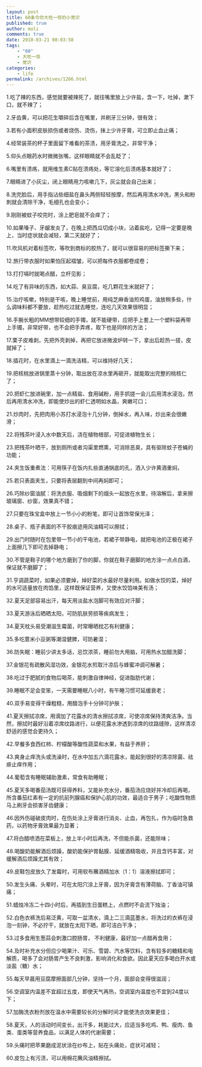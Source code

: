 ```yaml
---
layout: post
title: 60条令你大吃一惊的小常识
published: true
author: moli
comments: true
date: 2010-03-21 08:03:58
tags:
    - "60"
    - 大吃一惊
    - 常识
categories:
    - life
permalink: /archives/1266.html
---
```

1.吃了辣的东西，感觉就要被辣死了，就往嘴里放上少许盐，含一下，吐掉，漱下口，就不辣了；

2.牙齿黄，可以把花生嚼碎后含在嘴里，并刷牙三分钟，很有效；
  
3.若有小面积皮肤损伤或者烧伤、烫伤，抹上少许牙膏，可立即止血止痛；
  
4.经常装茶的杯子里面留下难看的茶渍，用牙膏洗之，非常干净；
  
5.仰头点眼药水时微微张嘴，这样眼睛就不会乱眨了； 


  
6.嘴里有溃疡，就用维生素C贴在溃疡处，等它溶化后溃疡基本就好了；
  
7.眼睛进了小灰尘，闭上眼睛用力咳嗽几下，灰尘就会自己出来；
  
8.洗完脸后，用手指沾些细盐在鼻头两侧轻轻按摩，然后再用清水冲洗，黑头和粉刺就会清除干净，毛细孔也会变小；
  
9.刚刚被蚊子咬完时，涂上肥皂就不会痒了；
  
10.如果嗓子、牙龈发炎了，在晚上把西瓜切成小块，沾着盐吃，记得一定要是晚上，当时症状就会减轻，第二天就好了；
  
11.吹风机对着标签吹，等吹到商标的胶热了，就可以很容易的把标签撕下来；
  
12.旅行带衣服时如果怕压起褶皱，可以把每件衣服都卷成卷；
  
13.打打嗝时就喝点醋，立杆见影；
  
14.吃了有异味的东西，如大蒜、臭豆腐，吃几颗花生米就好了；
  
15.治疗咳嗽，特别是干咳，晚上睡觉前，用纯芝麻香油煎鸡蛋，油放稍多些，什么调味料都不要放，趁热吃过就去睡觉，连吃几天效果很明显；
  
16.手腕长粗的MM想带较细的手镯，就不能硬带，应把手上套上一个塑料袋再带上手镯，非常好带，也不会把手弄疼，取下也是同样的方法；
  
17.栗子皮难剥，先把外壳剥掉，再把它放进微波炉转一下，拿出后趁热一搓，皮就掉了；
  
18.插花时，在水里滴上一滴洗洁精，可以维持好几天；
  
19.把核桃放进锅里蒸十分钟，取出放在凉水里再砸开，就能取出完整的桃核仁了；
  
20.把虾仁放进碗里，加一点精盐、食用碱粉，用手抓搓一会儿后用清水浸泡，然后再用清水冲洗，即能使炒出的虾仁透明如水晶，爽嫩可口；
  
21.炒肉时，先把肉用小苏打水浸泡十几分钟，倒掉水，再入味，炒出来会很嫩滑；
  
22.将残茶叶浸入水中数天后，浇在植物根部，可促进植物生长；
  
23.把残茶叶晒干，放到厕所或者沟渠里燃熏，可消除恶臭，具有驱除蚊子苍蝇的功能；
  
24.夹生饭重煮法：可用筷子在饭内扎些直通锅底的孔，洒入少许黄酒重焖，
  
25.若只表面夹生，只要将表层翻到中间再焖即可；
  
26.巧除纱窗油腻：将洗衣服、吸烟剩下的烟头一起放在水里，待溶解后，拿来擦玻璃窗、纱窗，效果真不错；
  
27.只要在珠宝盒中放上一节小小的粉笔，即可让首饰常保光泽；
  
28.桌子、瓶子表面的不干胶痕迹用风油精可以擦拭；
  
29.出门时随时在包里带一节小的干电池，若裙子带静电，就把电池的正极在裙子上面擦几下即可去掉静电；
  
30.不管是鞋子的哪个地方磨到了你的脚，你就在鞋子磨脚的地方涂一点点白酒，保证就不磨脚了；
  
31.亨调蔬菜时，如果必须要焯，焯好菜的水最好尽量利用。如做水饺的菜，焯好的水可适量放在肉馅里，这样既保证营养，又使水饺馅味美有汤；
  
32.夏天足部容易出汗，每天用淡盐水泡脚可有效应对汗脚；
  
33.夏天游泳后晒晒太阳，可防肌肤劳损等疾病发生；
  
34.夏天枕头易受潮滋生霉菌，时常曝晒枕芯有利健康；
  
35.多吃薏米小豆粥等潮湿健脾，可防暑湿；
  
36.防失眠：睡前少讲太多话，忌饮浓茶，睡前勿大用脑，可用热水加醋洗脚；
  
37.金银花有疏散风湿功效，金银花水煎取汁凉后与蜂蜜冲调可解暑；
  
38.吃过于肥腻的食物后喝茶，能刺激自律神经，促进脂肪代谢；
  
39.睡眠不足会变笨，一天需要睡眠八小时，有午睡习惯可延缓衰老；
  
40.双手易变得干燥粗糙，用醋泡手十分钟可护肤；
  
41.夏天擦拭凉席，用滴加了花露水的清水擦拭凉席，可使凉席保持清爽洁净。当然，擦拭时最好沿着凉席纹路进行，以便花露水渗透到凉席的纹路缝隙，这样清凉舒适的感觉会更持久；
  
42.早餐多食西红柿、柠檬酸等酸性蔬菜和水果，有益于养肝；
  
43.爽身止痒洗头或洗澡时，在水中加五六滴花露水，能起到很好的清凉除菌、祛痱止痒作用；
  
44.葡萄含有睡眠辅助激素，常食有助睡眠；
  
45.夏天多喝番茄汤既可获得养料，又能补充水分，番茄汤应烧好并冷却后再喝，所含番茄红素有一定的抗前列腺癌和保护心肌的功效，最适合于男子；吃酸性物质马上刷牙会损害牙齿健康；
  
46.因外伤碰破皮肉时，在伤处涂上牙膏进行消炎、止血，再包扎，作为临时急救药，以药物牙膏效果最为显著；
  
47.将白醋喷洒在菜板上，放上半小时后再洗，不但能杀菌，还能除味；
  
48.喝酸奶能解酒后烦躁，酸奶能保护胃黏膜、延缓酒精吸收，并且含钙丰富，对缓解酒后烦躁尤其有效；
  
49.皮鞋包皮放久了发霉时，可用软布蘸酒精加水（1：1）溶液擦拭即可；
  
50.发生头痛、头晕时，可在太阳穴涂上牙膏，因为牙膏含有薄荷脑、丁香油可镇痛；
  
51.蜡烛冷冻二十四小时后，再插到生日蛋糕上，点燃时不会流下烛油；
  
52.白色衣裤洗后易泛黄，可取一盆清水，滴上二三滴蓝墨水，将洗过的衣裤在浸泡一刻钟，不必拧干，就放在太阳下晒，即可洁白干净；
  
53.过多食用生葱蒜会刺激口腔肠胃， 不利健康，最好加一点醋再食用；
  
54.及时补充水分但应少喝果汁、可乐、雪碧、汽水等饮料，含有较多的糖精和电解质，喝多了会对肠胃产生不良刺激，影响消化和食欲。因此夏天应多喝白开水或淡盐（糖）水；
  
55.每天早晨用豆腐摩擦面部几分钟，坚持一个月，面部会变得很滋润；
  
56.空调室内温差不宜超过五度，即使天气再热，空调室内温度也不宜到24度以下；
  
57.加酶洗衣粉剂放在温水中需要较长的分解时间才能使洗衣效果更佳；
  
58.夏天，人的活动时间变长，出汗多，耗能过大，应适当多吃鸡、鸭、瘦肉、鱼类、蛋类等营养食品，以满足人体的代谢需要；
  
59.头痛时把苹果磨成泥状涂在纱布上，贴在头痛处，症状可减轻；
  
60.皮包上有污渍，可以用棉花蘸风油精擦拭。